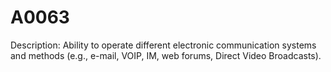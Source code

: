 # A0063
Description: Ability to operate different electronic communication systems and methods (e.g., e-mail, VOIP, IM, web forums, Direct Video Broadcasts).
